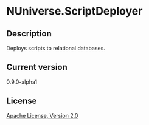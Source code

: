 NUniverse.ScriptDeployer
========================

Description
-
Deploys scripts to relational databases.

Current version
-
0.9.0-alpha1


License
-
[Apache License, Version 2.0](http://www.apache.org/licenses/LICENSE-2.0.html)
